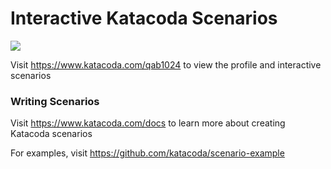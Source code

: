 # Interactive Katacoda Scenarios

[![](http://shields.katacoda.com/katacoda/qab1024/count.svg)](https://www.katacoda.com/qab1024 "Get your profile on Katacoda.com")

Visit https://www.katacoda.com/qab1024 to view the profile and interactive scenarios

### Writing Scenarios
Visit https://www.katacoda.com/docs to learn more about creating Katacoda scenarios

For examples, visit https://github.com/katacoda/scenario-example
